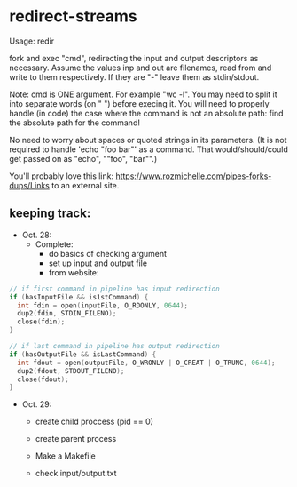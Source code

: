 # redirect-streams

Usage: redir <inp> <cmd> <out>

fork and exec "cmd", redirecting the input and output descriptors as necessary. Assume the values inp and out are filenames, read from and write to them respectively. If they are "-" leave them as stdin/stdout.

Note: cmd is ONE argument. For example "wc -l". You may need to split it into separate words (on " ") before execing it. You will need to properly handle (in code) the case where the command is not an absolute path: find the absolute path for the command!

No need to worry about spaces or quoted strings in its parameters. (It is not required to handle 'echo "foo bar"' as a command. That would/should/could get passed on as "echo", ""foo", "bar"".)

You'll probably love this link: https://www.rozmichelle.com/pipes-forks-dups/Links to an external site. 

## keeping track:
- Oct. 28:
    - Complete:
        - do basics of checking argument
        - set up input and output file
        - from website:
```c 
// if first command in pipeline has input redirection
if (hasInputFile && is1stCommand) { 
  int fdin = open(inputFile, O_RDONLY, 0644);
  dup2(fdin, STDIN_FILENO);
  close(fdin);
}

// if last command in pipeline has output redirection
if (hasOutputFile && isLastCommand) { 
  int fdout = open(outputFile, O_WRONLY | O_CREAT | O_TRUNC, 0644);
  dup2(fdout, STDOUT_FILENO);
  close(fdout);
}
```
- Oct. 29:
    - create child proccess (pid == 0)
    - create parent process

    - Make a Makefile
    - check input/output.txt